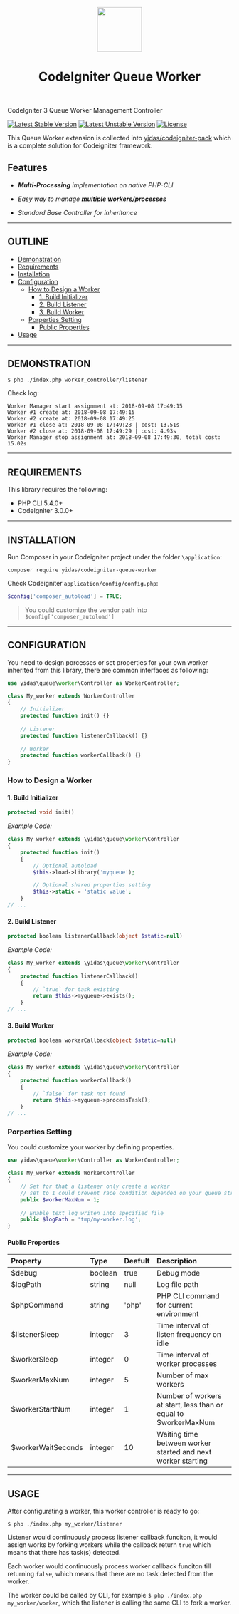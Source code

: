 <p align="center">
    <a href="https://codeigniter.com/" target="_blank">
        <img src="https://codeigniter.com/assets/images/ci-logo-big.png" height="100px">
    </a>
    <h1 align="center">CodeIgniter Queue Worker</h1>
    <br>
</p>

CodeIgniter 3 Queue Worker Management Controller

[![Latest Stable Version](https://poser.pugx.org/yidas/codeigniter-queue-worker/v/stable?format=flat-square)](https://packagist.org/packages/yidas/codeigniter-queue-worker)
[![Latest Unstable Version](https://poser.pugx.org/yidas/codeigniter-queue-worker/v/unstable?format=flat-square)](https://packagist.org/packages/yidas/codeigniter-queue-worker)
[![License](https://poser.pugx.org/yidas/codeigniter-queue-worker/license?format=flat-square)](https://packagist.org/packages/yidas/codeigniter-queue-worker)

This Queue Worker extension is collected into [yidas/codeigniter-pack](https://github.com/yidas/codeigniter-pack) which is a complete solution for Codeigniter framework.

Features
--------

- ***Multi-Processing** implementation on native PHP-CLI*

- *Easy way to manage **multiple workers/processes***

- *Standard Base Controller for inheritance* 

---

OUTLINE
-------

- [Demonstration](#demonstration)
- [Requirements](#requirements)
- [Installation](#installation)
- [Configuration](#configuration)
    - [How to Design a Worker](#how-to-design-a-worker)
        - [1. Build Initializer](#1-build-initializer)
        - [2. Build Listener](#2-build-listener)
        - [3. Build Worker](#3-build-worker)
    - [Porperties Setting](#porperties-setting)
        - [Public Properties](#public-properties)
- [Usage](#usage)

---

DEMONSTRATION
-------------


```
$ php ./index.php worker_controller/listener
```

Check log:

```
Worker Manager start assignment at: 2018-09-08 17:49:15
Worker #1 create at: 2018-09-08 17:49:15
Worker #2 create at: 2018-09-08 17:49:25
Worker #1 close at: 2018-09-08 17:49:28 | cost: 13.51s
Worker #2 close at: 2018-09-08 17:49:29 | cost: 4.93s
Worker Manager stop assignment at: 2018-09-08 17:49:30, total cost: 15.02s
```
---

REQUIREMENTS
------------
This library requires the following:

- PHP CLI 5.4.0+
- CodeIgniter 3.0.0+

---

INSTALLATION
------------

Run Composer in your Codeigniter project under the folder `\application`:

    composer require yidas/codeigniter-queue-worker
    
Check Codeigniter `application/config/config.php`:

```php
$config['composer_autoload'] = TRUE;
```
    
> You could customize the vendor path into `$config['composer_autoload']`

---

CONFIGURATION
-------------

You need to design porcesses or set properties for your own worker inherited from this library, there are common interfaces as following:

```php
use yidas\queue\worker\Controller as WorkerController;

class My_worker extends WorkerController
{
    // Initializer
    protected function init() {}
    
    // Listener
    protected function listenerCallback() {}
    
    // Worker
    protected function workerCallback() {}
}
```

### How to Design a Worker

#### 1. Build Initializer

```php
protected void init()
```

*Example Code:*
```php
class My_worker extends \yidas\queue\worker\Controller
{
    protected function init()
    {
        // Optional autoload 
        $this->load->library('myqueue');

        // Optional shared properties setting
        $this->static = 'static value';
    }
// ...
```

#### 2. Build Listener

```php
protected boolean listenerCallback(object $static=null)
```

*Example Code:*
```php
class My_worker extends \yidas\queue\worker\Controller
{
    protected function listenerCallback()
    {
        // `true` for task existing
        return $this->myqueue->exists();
    }
// ...
```

#### 3. Build Worker

```php
protected boolean workerCallback(object $static=null)
```

*Example Code:*
```php
class My_worker extends \yidas\queue\worker\Controller
{
    protected function workerCallback()
    {
        // `false` for task not found
        return $this->myqueue->processTask();
    }
// ...
```

### Porperties Setting

You could customize your worker by defining properties.

```php
use yidas\queue\worker\Controller as WorkerController;

class My_worker extends WorkerController
{
    // Set for that a listener only create a worker
    // set to 1 could prevent race condition depended on your queue structure
    public $workerMaxNum = 1;
    
    // Enable text log writen into specified file
    public $logPath = 'tmp/my-worker.log';
}
```

#### Public Properties

|Property          |Type     |Deafult      |Description|
|:--               |:--      |:--          |:--        |
|$debug            |boolean  |true         |Debug mode |
|$logPath          |string   |null         |Log file path|
|$phpCommand       |string   |'php'        |PHP CLI command for current environment|
|$listenerSleep    |integer  |3            |Time interval of listen frequency on idle|
|$workerSleep      |integer  |0            |Time interval of worker processes|
|$workerMaxNum     |integer  |5            |Number of max workers|
|$workerStartNum   |integer  |1            |Number of workers at start, less than or equal to $workerMaxNum|
|$workerWaitSeconds|integer  |10           |Waiting time between worker started and next worker starting|


---

USAGE
-----

After configurating a worker, this worker controller is ready to go:

```
$ php ./index.php my_worker/listener
```

Listener would continuously process listener callback funciton, it would assign works by forking workers while the callback return `true` which means that there has task(s) detected.

Each worker would continuously process worker callback funciton till returning `false`, which means that there are no task detected from the worker. 

The worker could be called by CLI, for example `$ php ./index.php my_worker/worker`, which the listener is calling the same CLI to fork a worker.




